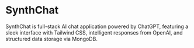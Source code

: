# SynthChat

SynthChat is full-stack AI chat application powered by ChatGPT, featuring a sleek interface with Tailwind CSS, intelligent responses from OpenAI, and structured data storage via MongoDB.
